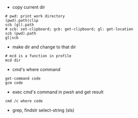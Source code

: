* copy current dir
```
# pwd: print work directory
(pwd).path|clip
scb (gl).path 
# scb: set-clipboard; gcb: get-clipboard; gl: get-location
scb (pwd).path
gl|scb
```

* make dir and change to that dir
```
# mcd is a function in profile
mcd dir
```

* cmd's where command

```
get-command code
gcm code
```
* exec cmd's command in pwsh and get result
```
cmd /c where code
```
* grep, findstr
select-string (sls)
